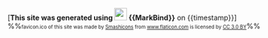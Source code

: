 <footer>
  <div class="text-center">

[**This site was generated using <img src="https://markbind.org/favicon.ico" width="25"/> {{MarkBind}}** on {{timestamp}}]<br>
%%<small><small>favicon.ico of this site was made by <a href="https://www.flaticon.com/authors/smashicons" title="Smashicons">Smashicons</a> from <a href="https://www.flaticon.com/"     title="Flaticon">www.flaticon.com</a> is licensed by <a href="http://creativecommons.org/licenses/by/3.0/" title="Creative Commons BY 3.0" target="_blank">CC 3.0 BY</a></small></small>%%
  </div>
</footer>
